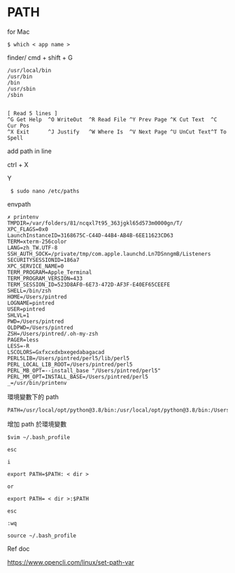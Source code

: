 # PATH
for Mac

    $ which < app name >



finder/
cmd + shift + G

    /usr/local/bin
    /usr/bin
    /bin
    /usr/sbin
    /sbin


    [ Read 5 lines ]
    ^G Get Help  ^O WriteOut  ^R Read File ^Y Prev Page ^K Cut Text  ^C Cur Pos
    ^X Exit      ^J Justify   ^W Where Is  ^V Next Page ^U UnCut Text^T To Spell

add path in line

ctrl + X

Y


     $ sudo nano /etc/paths
     

envpath

    ✗ printenv
    TMPDIR=/var/folders/81/ncqxl7t95_363jgkl65d573m0000gn/T/
    XPC_FLAGS=0x0
    LaunchInstanceID=3168675C-C44D-44B4-AB4B-6EE11623CD63
    TERM=xterm-256color
    LANG=zh_TW.UTF-8
    SSH_AUTH_SOCK=/private/tmp/com.apple.launchd.Ln7DSnngmB/Listeners
    SECURITYSESSIONID=186a7
    XPC_SERVICE_NAME=0
    TERM_PROGRAM=Apple_Terminal
    TERM_PROGRAM_VERSION=433
    TERM_SESSION_ID=523D8AF0-6E73-472D-AF3F-E40EF65CEEFE
    SHELL=/bin/zsh
    HOME=/Users/pintred
    LOGNAME=pintred
    USER=pintred
    SHLVL=1
    PWD=/Users/pintred
    OLDPWD=/Users/pintred
    ZSH=/Users/pintred/.oh-my-zsh
    PAGER=less
    LESS=-R
    LSCOLORS=Gxfxcxdxbxegedabagacad
    PERL5LIB=/Users/pintred/perl5/lib/perl5
    PERL_LOCAL_LIB_ROOT=/Users/pintred/perl5
    PERL_MB_OPT=--install_base "/Users/pintred/perl5"
    PERL_MM_OPT=INSTALL_BASE=/Users/pintred/perl5
    _=/usr/bin/printenv
   
環境變數下的 path

    PATH=/usr/local/opt/python@3.8/bin:/usr/local/opt/python@3.8/bin:/Users/pintred/perl5/bin:/Library/Frameworks/Python.framework/Versions/3.8/bin:/usr/local/bin:/usr/bin:/bin:/usr/sbin:/sbin:/Applications/VMwareFusion.app/Contents/Public:/usr/local/go/bin
    
增加 path 於環境變數

    $vim ~/.bash_profile
    
    esc
    
    i
    
    export PATH=$PATH: < dir >
    
    or 
    
    export PATH= < dir >:$PATH
    
    esc
    
    :wq
    
    source ~/.bash_profile
    
Ref doc
    
https://www.opencli.com/linux/set-path-var
    




